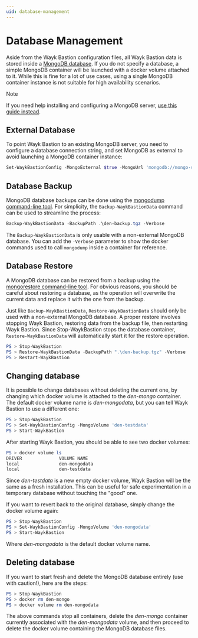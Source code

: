 ```yaml
---
uid: database-management
---
```


# Database Management

Aside from the Wayk Bastion configuration files, all Wayk Bastion data is stored inside a [MongoDB database](https://www.mongodb.com). If you do not specify a database, a simple MongoDB container will be launched with a docker volume attached to it. While this is fine for a lot of use cases, using a single MongoDB container instance is not suitable for high availability scenarios.

>[!NOTE]
> If you need help installing and configuring a MongoDB server, [use this guide instead](xref:mongodb-installation).

## External Database

To point Wayk Bastion to an existing MongoDB server, you need to configure a database connection string, and set MongoDB as external to avoid launching a MongoDB container instance:

```powershell
Set-WaykBastionConfig -MongoExternal $true -MongoUrl 'mongodb://mongo-server:27017'
```

## Database Backup

MongoDB database backups can be done using the [mongodump command-line tool](https://docs.mongodb.com/manual/reference/program/mongodump/). For simplicity, the `Backup-WaykBastionData` command can be used to streamline the process:

```powershell
Backup-WaykBastionData -BackupPath .\den-backup.tgz -Verbose
```

The `Backup-WaykBastionData` is only usable with a non-external MongoDB database. You can add the `-Verbose` parameter to show the docker commands used to call `mongodump` inside a container for reference.

## Database Restore

A MongoDB database can be restored from a backup using the [mongorestore command-line tool](https://docs.mongodb.com/manual/reference/program/mongorestore/). For obvious reasons, you should be careful about restoring a database, as the operation will overwrite the current data and replace it with the one from the backup.

Just like `Backup-WaykBastionData`, `Restore-WaykBastionData` should only be used with a non-external MongoDB database. A proper restore involves stopping Wayk Bastion, restoring data from the backup file, then restarting Wayk Bastion. Since Stop-WaykBastion stops the database container, `Restore-WaykBastionData` will automatically start it for the restore operation.

```powershell
PS > Stop-WaykBastion
PS > Restore-WaykBastionData -BackupPath ".\den-backup.tgz" -Verbose
PS > Restart-WaykBastion
```

## Changing database

It is possible to change databases without deleting the current one, by changing which docker volume is attached to the *den-mongo* container. The default docker volume name is *den-mongodata*, but you can tell Wayk Bastion to use a different one:

```powershell
PS > Stop-WaykBastion
PS > Set-WaykBastionConfig -MongoVolume 'den-testdata'
PS > Start-WaykBastion
```

After starting Wayk Bastion, you should be able to see two docker volumes:

```powershell
PS > docker volume ls
DRIVER              VOLUME NAME
local               den-mongodata
local               den-testdata
```

Since *den-testdata* is a new empty docker volume, Wayk Bastion will be the same as a fresh installation. This can be useful for safe experimentation in a temporary database without touching the "good" one.

If you want to revert back to the original database, simply change the docker volume again:

```powershell
PS > Stop-WaykBastion
PS > Set-WaykBastionConfig -MongoVolume 'den-mongodata'
PS > Start-WaykBastion
```

Where *den-mongodata* is the default docker volume name.

## Deleting database

If you want to start fresh and delete the MongoDB database entirely (use with caution!), here are the steps:

```powershell
PS > Stop-WaykBastion
PS > docker rm den-mongo
PS > docker volume rm den-mongodata
```

The above commands stop all containers, delete the *den-mongo* container currently associated with the *den-mongodata* volume, and then proceed to delete the docker volume containing the MongoDB database files.
